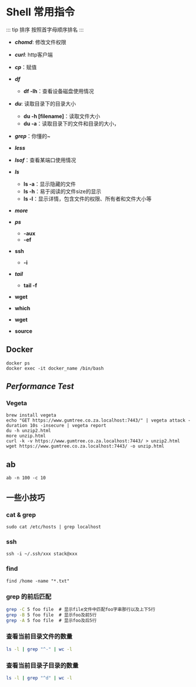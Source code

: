 # Shell 常用指令

::: tip 排序
按照首字母顺序排名
:::

- **_chomd_**: 修改文件权限

- **_curl_**: http客户端

- **_cp_**：赋值

- **_df_**
  - **df -lh**：查看设备磁盘使用情况

- **_du_**: 读取目录下的目录大小
  - **du -h \[filename\]**：读取文件大小
  - **du -a**：读取目录下的文件和目录的大小，

- **_grep_**：你懂的~

- **_less_**

- **_lsof_**：查看某端口使用情况

- **_ls_**
  - **ls -a**：显示隐藏的文件
  - **ls -h**：易于阅读的文件size的显示
  - **ls -l**：显示详情，包含文件的权限、所有者和文件大小等

- **_more_**

- **_ps_**
  - **-aux**
  - **-ef**

- **ssh**
  - **-i**

- **_tail_**
  - **tail -f**
  
- **wget**

- **which**

- **wget**

- **source**
 
## Docker
  
```shell
docker ps
docker exec -it docker_name /bin/bash
```

## _Performance Test_
  
### Vegeta
  
```shell
brew install vegeta
echo "GET https://www.gumtree.co.za.localhost:7443/" | vegeta attack -duration 10s -insecure | vegeta report
du -h unzip2.html
more unzip.html
curl -k -v https://www.gumtree.co.za.localhost:7443/ > unzip2.html
wget https://www.gumtree.co.za.localhost:7443/ -o unzip.html
```

## ab 

```shell
ab -n 100 -c 10
```

## 一些小技巧

### cat & grep

```shell
sudo cat /etc/hosts | grep localhost 
```

### ssh

```shell
ssh -i ~/.ssh/xxx stack@xxx
```

### find

```shell
find /home -name "*.txt"
```

### grep 的前后匹配

```sh
grep -C 5 foo file  # 显示file文件中匹配foo字串那行以及上下5行
grep -B 5 foo file  # 显示foo及前5行
grep -A 5 foo file  # 显示foo及后5行
```

### 查看当前目录文件的数量

``` sh 
ls -l | grep "^-" | wc -l
```

### 查看当前目录子目录的数量

``` sh 
ls -l | grep "^d" | wc -l
```



